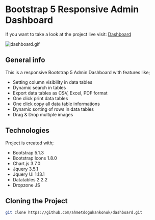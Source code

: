 # Bootstrap 5 Responsive Admin Dashboard

If you want to take a look at the project live visit: [Dashboard](https://adk-cms-dashboard.netlify.app/)

![dashboard.gif](dashboard.gif)


## General info

This is a responsive Bootstrap 5 Admin Dashboard with features like;

* Setting column visibility in data tables
* Dynamic search in tables
* Export data tables as CSV, Excel, PDF format
* One click print data tables
* One click copy all data table informations
* Dynamic sorting of rows in data tables
* Drag & Drop multiple images

## Technologies

Project is created with;

* Bootstrap 5.1.3
* Bootstrap Icons 1.8.0
* Chart.js 3.7.0
* Jquery 3.5.1
* Jquery UI 1.13.1
* Datatables 2.2.2
* Dropzone JS

## Cloning the Project

```bash
git clone https://github.com/ahmetdogukankonuk/dashboard.git
```